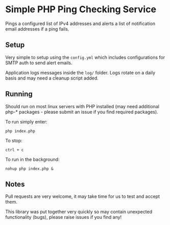 # Simple PHP Ping Checking Service

Pings a configured list of IPv4 addresses and alerts a list of notification email addresses if a ping fails.

## Setup

Very simple to setup using the `config.yml` which includes configurations for SMTP auth to send alert emails.

Application logs messages inside the `log/` folder. Logs rotate on a daily basis and may need a cleanup script added.

## Running

Should run on most linux servers with PHP installed (may need additional php-* packages - please submit an issue if you find required packages).

To run simply enter:

`php index.php`

To stop:

`ctrl + c`

To run in the background:

`nohup php index.php &`

## Notes

Pull requests are very welcome, it may take time for us to test and accept them.

This library was put together very quickly so may contain unexpected functionality (bugs), please raise issues if you find any!
